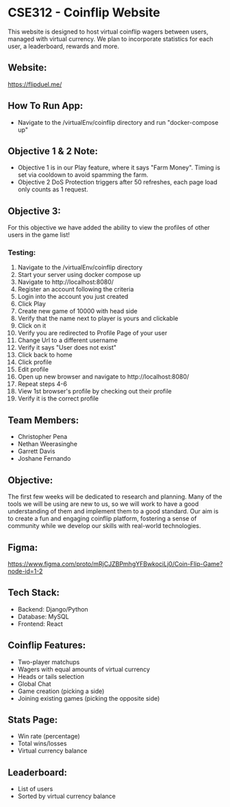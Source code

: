 # CSE312 - Coinflip Website
This website is designed to host virtual coinflip wagers between users, managed with virtual currency. We plan to incorporate statistics for each user, a leaderboard, rewards and more.

## Website:
https://flipduel.me/

## How To Run App:
- Navigate to the /virtualEnv/coinflip directory and run "docker-compose up"

## Objective 1 & 2 Note:
- Objective 1 is in our Play feature, where it says "Farm Money". Timing is set via cooldown to avoid spamming the farm.
- Objective 2 DoS Protection triggers after 50 refreshes, each page load only counts as 1 request.
## Objective 3:
For this objective we have added the ability to view the profiles of other users in the game list!
### Testing:
1. Navigate to the /virtualEnv/coinflip directory
2. Start your server using docker compose up
3. Navigate to http://localhost:8080/
4. Register an account following the criteria
5. Login into the account you just created
6. Click Play
7. Create new game of 10000 with head side
8. Verify that the name next to player is yours and clickable
9. Click on it
10. Verify you are redirected to Profile Page of your user
11. Change Url to a different username
12. Verify it says "User does not exist"
13. Click back to home
14. Click profile
15. Edit profile
16. Open up new browser and navigate to http://localhost:8080/
17. Repeat steps 4-6
18. View 1st browser's profile by checking out their profile
19. Verify it is the correct profile 

## Team Members:
- Christopher Pena
- Nethan Weerasinghe
- Garrett Davis
- Joshane Fernando
## Objective:
The first few weeks will be dedicated to research and planning. Many of the tools we will be using are new to us, so we will work to have a good understanding of them and implement them to a good standard. Our aim is to create a fun and engaging coinflip platform, fostering a sense of community while we develop our skills with real-world technologies.
## Figma:
https://www.figma.com/proto/mRjCJZBPmhgYFBwkociLj0/Coin-Flip-Game?node-id=1-2
## Tech Stack:
- Backend: Django/Python
- Database: MySQL
- Frontend: React
## Coinflip Features:
- Two-player matchups
- Wagers with equal amounts of virtual currency
- Heads or tails selection
- Global Chat
- Game creation (picking a side)
- Joining existing games (picking the opposite side)
## Stats Page:
- Win rate (percentage)
- Total wins/losses
- Virtual currency balance
## Leaderboard:
- List of users
- Sorted by virtual currency balance
